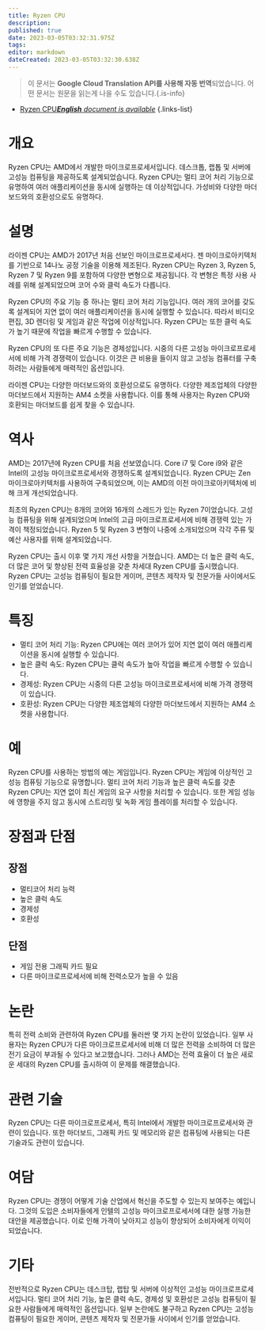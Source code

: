 ```yaml
---
title: Ryzen CPU
description: 
published: true
date: 2023-03-05T03:32:31.975Z
tags: 
editor: markdown
dateCreated: 2023-03-05T03:32:30.638Z
---
```


> 이 문서는 **Google Cloud Translation API를 사용해 자동 번역**되었습니다.
어떤 문서는 원문을 읽는게 나을 수도 있습니다.{.is-info}



- [Ryzen CPU***English** document is available*](/en/Knowledge-base/Dictionary/ryzen-cpu)
{.links-list}
# 개요

Ryzen CPU는 AMD에서 개발한 마이크로프로세서입니다. 데스크톱, 랩톱 및 서버에 고성능 컴퓨팅을 제공하도록 설계되었습니다. Ryzen CPU는 멀티 코어 처리 기능으로 유명하여 여러 애플리케이션을 동시에 실행하는 데 이상적입니다. 가성비와 다양한 마더보드와의 호환성으로도 유명하다.

# 설명

라이젠 CPU는 AMD가 2017년 처음 선보인 마이크로프로세서다. 젠 마이크로아키텍처를 기반으로 14나노 공정 기술을 이용해 제조된다. Ryzen CPU는 Ryzen 3, Ryzen 5, Ryzen 7 및 Ryzen 9를 포함하여 다양한 변형으로 제공됩니다. 각 변형은 특정 사용 사례를 위해 설계되었으며 코어 수와 클럭 속도가 다릅니다.

Ryzen CPU의 주요 기능 중 하나는 멀티 코어 처리 기능입니다. 여러 개의 코어를 갖도록 설계되어 지연 없이 여러 애플리케이션을 동시에 실행할 수 있습니다. 따라서 비디오 편집, 3D 렌더링 및 게임과 같은 작업에 이상적입니다. Ryzen CPU는 또한 클럭 속도가 높기 때문에 작업을 빠르게 수행할 수 있습니다.

Ryzen CPU의 또 다른 주요 기능은 경제성입니다. 시중의 다른 고성능 마이크로프로세서에 비해 가격 경쟁력이 있습니다. 이것은 큰 비용을 들이지 않고 고성능 컴퓨터를 구축하려는 사람들에게 매력적인 옵션입니다.

라이젠 CPU는 다양한 마더보드와의 호환성으로도 유명하다. 다양한 제조업체의 다양한 마더보드에서 지원하는 AM4 소켓을 사용합니다. 이를 통해 사용자는 Ryzen CPU와 호환되는 마더보드를 쉽게 찾을 수 있습니다.

# 역사

AMD는 2017년에 Ryzen CPU를 처음 선보였습니다. Core i7 및 Core i9와 같은 Intel의 고성능 마이크로프로세서와 경쟁하도록 설계되었습니다. Ryzen CPU는 Zen 마이크로아키텍처를 사용하여 구축되었으며, 이는 AMD의 이전 마이크로아키텍처에 비해 크게 개선되었습니다.

최초의 Ryzen CPU는 8개의 코어와 16개의 스레드가 있는 Ryzen 7이었습니다. 고성능 컴퓨팅을 위해 설계되었으며 Intel의 고급 마이크로프로세서에 비해 경쟁력 있는 가격이 책정되었습니다. Ryzen 5 및 Ryzen 3 변형이 나중에 소개되었으며 각각 주류 및 예산 사용자를 위해 설계되었습니다.

Ryzen CPU는 출시 이후 몇 가지 개선 사항을 거쳤습니다. AMD는 더 높은 클럭 속도, 더 많은 코어 및 향상된 전력 효율성을 갖춘 차세대 Ryzen CPU를 출시했습니다. Ryzen CPU는 고성능 컴퓨팅이 필요한 게이머, 콘텐츠 제작자 및 전문가들 사이에서도 인기를 얻었습니다.

# 특징

- 멀티 코어 처리 기능: Ryzen CPU에는 여러 코어가 있어 지연 없이 여러 애플리케이션을 동시에 실행할 수 있습니다.
- 높은 클럭 속도: Ryzen CPU는 클럭 속도가 높아 작업을 빠르게 수행할 수 있습니다.
- 경제성: Ryzen CPU는 시중의 다른 고성능 마이크로프로세서에 비해 가격 경쟁력이 있습니다.
- 호환성: Ryzen CPU는 다양한 제조업체의 다양한 마더보드에서 지원하는 AM4 소켓을 사용합니다.

# 예

Ryzen CPU를 사용하는 방법의 예는 게임입니다. Ryzen CPU는 게임에 이상적인 고성능 컴퓨팅 기능으로 유명합니다. 멀티 코어 처리 기능과 높은 클럭 속도를 갖춘 Ryzen CPU는 지연 없이 최신 게임의 요구 사항을 처리할 수 있습니다. 또한 게임 성능에 영향을 주지 않고 동시에 스트리밍 및 녹화 게임 플레이를 처리할 수 있습니다.

# 장점과 단점

## 장점

- 멀티코어 처리 능력
- 높은 클럭 속도
- 경제성
- 호환성

## 단점

- 게임 전용 그래픽 카드 필요
- 다른 마이크로프로세서에 비해 전력소모가 높을 수 있음

# 논란

특히 전력 소비와 관련하여 Ryzen CPU를 둘러싼 몇 가지 논란이 있었습니다. 일부 사용자는 Ryzen CPU가 다른 마이크로프로세서에 비해 더 많은 전력을 소비하여 더 많은 전기 요금이 부과될 수 있다고 보고했습니다. 그러나 AMD는 전력 효율이 더 높은 새로운 세대의 Ryzen CPU를 출시하여 이 문제를 해결했습니다.

# 관련 기술

Ryzen CPU는 다른 마이크로프로세서, 특히 Intel에서 개발한 마이크로프로세서와 관련이 있습니다. 또한 마더보드, 그래픽 카드 및 메모리와 같은 컴퓨팅에 사용되는 다른 기술과도 관련이 있습니다.

# 여담

Ryzen CPU는 경쟁이 어떻게 기술 산업에서 혁신을 주도할 수 있는지 보여주는 예입니다. 그것의 도입은 소비자들에게 인텔의 고성능 마이크로프로세서에 대한 실행 가능한 대안을 제공했습니다. 이로 인해 가격이 낮아지고 성능이 향상되어 소비자에게 이익이 되었습니다.

# 기타

전반적으로 Ryzen CPU는 데스크탑, 랩탑 및 서버에 이상적인 고성능 마이크로프로세서입니다. 멀티 코어 처리 기능, 높은 클럭 속도, 경제성 및 호환성은 고성능 컴퓨팅이 필요한 사람들에게 매력적인 옵션입니다. 일부 논란에도 불구하고 Ryzen CPU는 고성능 컴퓨팅이 필요한 게이머, 콘텐츠 제작자 및 전문가들 사이에서 인기를 얻었습니다.